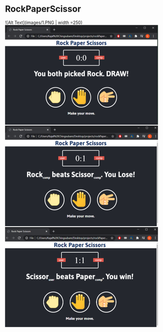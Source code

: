 # RockPaperScissor

![Alt Text](images/1.PNG | width =250)
![Alt Text](images/2.PNG)
![Alt Text](images/3.PNG)
![Alt Text](images/4.PNG)
